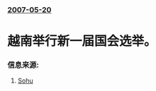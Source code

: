 ### [2007-05-20](/news/2007/05/20/index.md)

##### 
# 越南举行新一届国会选举。




### 信息来源:

1. [Sohu](http://news.sohu.com/20070520/n250120133.shtml)
